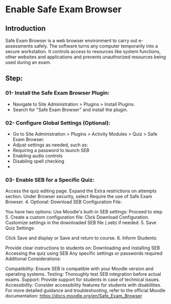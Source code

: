 <h1>Enable Safe Exam Browser</h1>

<h2>Introduction</h2>
Safe Exam Browser is a web browser environment to carry out e-assessments safely. The software turns any computer temporarily into a secure workstation. It controls access to resources like system functions, other websites and applications and prevents unauthorized resources being used during an exam.

<h2>Step:</h2>
<h3>01- Install the Safe Exam Browser Plugin:</h3>

* Navigate to Site Administration > Plugins > Install Plugins.
* Search for "Safe Exam Browser" and install the plugin.

<h3>02- Configure Global Settings (Optional):</h3>

* Go to Site Administration > Plugins > Activity Modules > Quiz > Safe Exam Browser.
* Adjust settings as needed, such as:
* Requiring a password to launch SEB
* Enabling audio controls
* Disabling spell checking
* 
<h3>03- Enable SEB for a Specific Quiz:</h3>

Access the quiz editing page.
Expand the Extra restrictions on attempts section.
Under Browser security, select Require the use of Safe Exam Browser.
4. Optional: Download SEB Configuration File:

You have two options:
Use Moodle's built-in SEB settings: Proceed to step 5.
Create a custom configuration file:
Click Download Configuration.
Customize settings in the downloaded SEB file (.seb) if needed.
5. Save Quiz Settings:

Click Save and display or Save and return to course.
6. Inform Students:

Provide clear instructions to students on:
Downloading and installing SEB
Accessing the quiz using SEB
Any specific settings or passwords required
Additional Considerations:

Compatibility: Ensure SEB is compatible with your Moodle version and operating systems.
Testing: Thoroughly test SEB integration before actual exams.
Support: Provide support for students in case of technical issues.
Accessibility: Consider accessibility features for students with disabilities.
For more detailed guidance and troubleshooting, refer to the official Moodle documentation: https://docs.moodle.org/en/Safe_Exam_Browser
